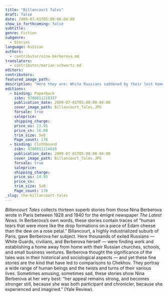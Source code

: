 ```yaml
---
title: "Billancourt Tales"
draft: false
date: 2009-07-01T05:00:00-04:00
show_in_forthcoming: false
subtitle:
genre: Fiction
subgenre:
  - Stories
language: Russian
authors:
  - contributor/nina-berberova.md
translators:
  - contributor/marian-schwartz.md
editors:
contributors:
featured_image_path:
description: "Here they are: White Russians saddened by their lost homeland, scrambling to build new Russo-French lives in the suburbs of Paris, questing for success, comfort, pleasure, and love. "
editions:
  - binding: Paperback
    isbn: 9780811218337
    publication_date: 2009-07-01T05:00:00-04:00
    cover_image_path: Billancourt_Tales.JPG
    forsale: true
    saleprice:
    shipping_charge:
    price_us: 13.95
    price_cn: 16.00
    trim_size: 5x8
    Page_count: 176
  - binding: Clothbound
    isbn: 9780811214810
    publication_date: 2009-07-01T05:00:00-04:00
    cover_image_path: Billancourt_Tales.JPG
    forsale: true
    saleprice:
    shipping_charge:
    price_us: 24.95
    price_cn:
    trim_size: 5x8
    Page_count: 176
_slug: the-billancourt-tales
---
```


_Billancourt Tales_ collects thirteen superb stories from those Nina Berberova wrote in Paris between 1928 and 1940 for the émigré newspaper _The Latest News_. In Berberova’s own words, these stories contain traces of “human tears that were more like the drop formations on a piece of Edam cheese than the dew on a rose petal.” Billancourt, a highly industrialized suburb of Paris, gave Berberova her subject. Here thousands of exiled Russians — White Guards, civilians, and Berberova herself — were finding work and establishing a home away from home with their Russian churches, schools, and small business ventures. Berberova thought the significance of the tales was in their historical and sociological aspects — and yet these fine stories are the kind that have led to comparisons to Chekhov. They portray a wide range of human beings and the twists and turns of their various lives. Sometimes amusing, sometimes sad, these stories show Nina Berberova at her very best: “her appeal remains strong, and becomes stronger still, because she was both participant and chronicler, because she experienced and imagined.” (Yale Review).

